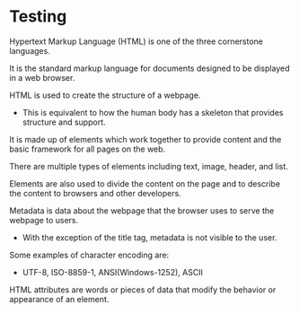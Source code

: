 # Testing
<span class="emphasis">Hypertext Markup Language</span> <span class="secondEmphasis">(HTML)</span> is one of the <span class="emphasis">three</span> cornerstone <span class="emphasis">languages</span>.  

It is the standard markup language for documents designed to be displayed in a web browser.  

HTML is used to create the structure of a webpage.

- This is equivalent to how the human body has a skeleton that provides structure and support.

It is made up of elements which work together to provide content and the basic framework for all pages on the web.

There are multiple types of elements including text, image, header, and list.

Elements are also used to divide the content on the page and to describe the content to browsers and other developers.

Metadata is data about the webpage that the browser uses to serve the webpage to users.

- With the exception of the title tag, metadata is not visible to the user.

Some examples of character encoding are:

- UTF-8, ISO-8859-1, ANSI(Windows-1252), ASCII

HTML attributes are words or pieces of data that modify the behavior or appearance of an element.
